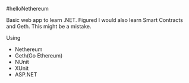 #helloNethereum

Basic web app to learn .NET. Figured I would also learn Smart Contracts and Geth. This might be a mistake.

Using 
 * Nethereum
 * Geth(Go Ethereum)
 * NUnit
 * XUnit
 * ASP.NET

